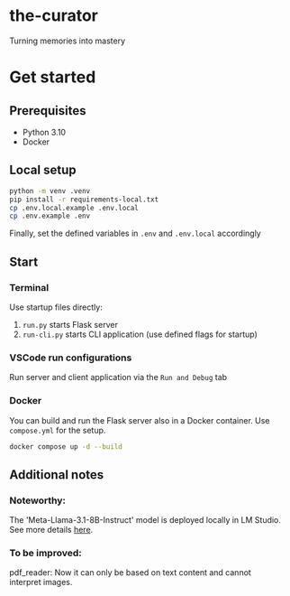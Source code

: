 # the-curator
Turning memories into mastery

# Get started

## Prerequisites

- Python 3.10
- Docker

## Local setup

```bash
python -m venv .venv
pip install -r requirements-local.txt
cp .env.local.example .env.local
cp .env.example .env
```

Finally, set the defined variables in `.env` and `.env.local` accordingly

## Start

### Terminal

Use startup files directly:

1. `run.py` starts Flask server
2. `run-cli.py` starts CLI application (use defined flags for startup)

### VSCode run configurations

Run server and client application via the `Run and Debug` tab

### Docker

You can build and run the Flask server also in a Docker container. Use `compose.yml` for the setup.

```bash
docker compose up -d --build
```

## Additional notes

### Noteworthy:
The 'Meta-Llama-3.1-8B-Instruct' model is deployed locally in LM Studio.
See more details [here](card_generator/create_cards.py).

### To be improved:
pdf_reader: Now it can only be based on text content and cannot interpret images.